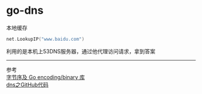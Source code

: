 # go-dns

本地缓存


```go
net.LookupIP("www.baidu.com")
```
利用的是本机上53DNS服务器，通过他代理访问请求，拿到答案

---
参考  
[字节序及 Go encoding/binary 库](https://huangwenwei.com/blogs/endian-and-encoding-binary-package)  
[dns之GitHub代码](https://github.com/changjixiong/goNotes/tree/master/dnsnotes)